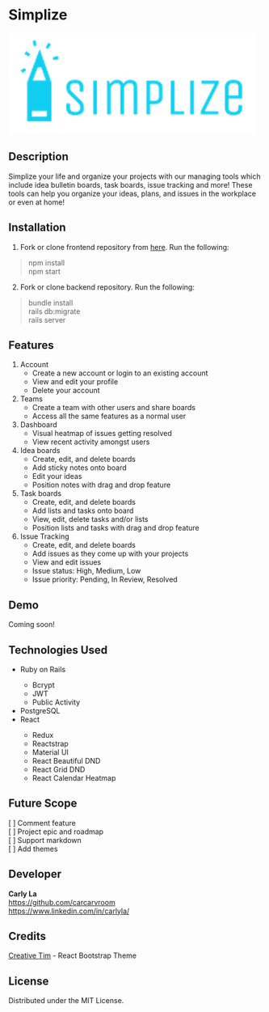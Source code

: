# Simplize
  ![Simplize logo](./blue-simplize-logo.png)

## Description
  Simplize your life and organize your projects with our managing tools which include idea bulletin boards, task boards, issue tracking and more! These tools can help you organize your ideas, plans, and issues in the workplace or even at home!

## Installation

  1. Fork or clone frontend repository from [here](https://github.com/carcarvroom/simplize). Run the following:
  > npm install  
  > npm start
  2. Fork or clone backend repository. Run the following:
  > bundle install  
  > rails db:migrate  
  > rails server
  
## Features
<ol>
  <li> Account
  <ul>
  <li>
  Create a new account or login to an existing account
  </li>
  <li>
  View and edit your profile
  </li>
  <li>
  Delete your account
  </li>
  </ul>
  </li>
  <li> Teams
   <ul>
  <li>
  Create a team with other users and share boards
  </li>
  <li>
  Access all the same features as a normal user
  </li>
  </ul>
  </li>
  <li> Dashboard
   <ul>
  <li>
  Visual heatmap of issues getting resolved
  </li>
  <li>
  View recent activity amongst users
  </li>
  </ul>
  </li>
  <li> Idea boards
  <ul>
  <li>
  Create, edit, and delete boards
  </li>
  <li>
  Add sticky notes onto board
  </li>
  <li>
  Edit your ideas
  </li>
  <li>
  Position notes with drag and drop feature
  </li>
  </ul>
  </li>
  <li> Task boards
    <ul>
  <li>
  Create, edit, and delete boards
  </li>
  <li>
  Add lists and tasks onto board
  </li>
  <li>
  View, edit, delete tasks and/or lists
  </li>
  <li>
  Position lists and tasks with drag and drop feature
  </li>
  </ul>
  </li>
  <li> Issue Tracking
    <ul>
  <li>
  Create, edit, and delete boards
  </li>
  <li>
  Add issues as they come up with your projects
  </li>
  <li>
  View and edit issues
  </li>
  <li>
  Issue status: High, Medium, Low
  </li>
  <li>
  Issue priority: Pending, In Review, Resolved
  </li>
  </ul>
  </li>
</ol>

## Demo

  Coming soon!

## Technologies Used

<ul>
<li>Ruby on Rails</li>
  <ul>
  <li>Bcrypt</li>
  <li>JWT</li>
  <li>Public Activity</li>
  </ul>
<li>PostgreSQL</li>
<li>React</li>
  <ul>
    <li>Redux</li>
    <li>Reactstrap</li>
    <li>Material UI</li>
    <li>React Beautiful DND</li>
    <li>React Grid DND</li>
    <li>React Calendar Heatmap</li>
  </ul>
</ul>

## Future Scope
[ ] Comment feature  
[ ] Project epic and roadmap  
[ ] Support markdown  
[ ] Add themes

## Developer
  **Carly La**<br>
  https://github.com/carcarvroom  
  https://www.linkedin.com/in/carlyla/

## Credits

[Creative Tim](https://demos.creative-tim.com/argon-dashboard-react/#/documentation/overview) - React Bootstrap Theme

## License
Distributed under the MIT License.

